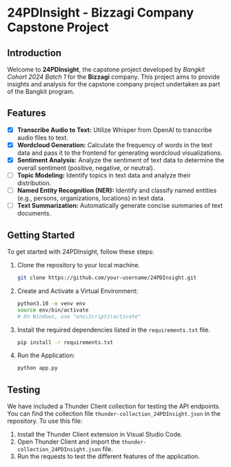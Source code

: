 # 24PDInsight - Bizzagi Company Capstone Project

## Introduction
Welcome to **24PDInsight**, the capstone project developed by *Bangkit Cohort 2024 Batch 1* for the **Bizzagi** company. This project aims to provide insights and analysis for the capstone company project undertaken as part of the Bangkit program. 

## Features
- [x] **Transcribe Audio to Text:** Utilize Whisper from OpenAI to transcribe audio files to text.
- [x] **Wordcloud Generation:** Calculate the frequency of words in the text data and pass it to the frontend for generating wordcloud visualizations.
- [x] **Sentiment Analysis:** Analyze the sentiment of text data to determine the overall sentiment (positive, negative, or neutral).
- [ ] **Topic Modeling:** Identify topics in text data and analyze their distribution.
- [ ] **Named Entity Recognition (NER):** Identify and classify named entities (e.g., persons, organizations, locations) in text data.
- [ ] **Text Summarization:** Automatically generate concise summaries of text documents.

## Getting Started
To get started with 24PDInsight, follow these steps:

1. Clone the repository to your local machine.
    ```bash
    git clone https://github.com/your-username/24PDInsight.git
    ```

2. Create and Activate a Virtual Environment:
    ```bash
    python3.10 -m venv env 
    source env/bin/activate  
    # On Windows, use "env\Scripts\activate"
    ```

3. Install the required dependencies listed in the `requirements.txt` file.
    ```bash
    pip install -r requirements.txt
    ```

4. Run the Application:
    ```bash
    python app.py
    ```
## Testing
We have included a Thunder Client collection for testing the API endpoints. You can find the collection file `thunder-collection_24PDInsight.json` in the repository. To use this file:

1. Install the Thunder Client extension in Visual Studio Code.
2. Open Thunder Client and import the `thunder-collection_24PDInsight.json` file.
3. Run the requests to test the different features of the application.